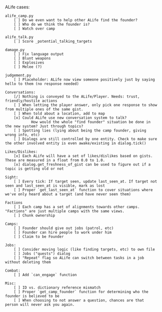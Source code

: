 ALife cases:

	alife_camp.py
		[ ] Do we even want to help other ALife find the founder?
		[ ] Who do we think the founder is?
		[ ] Watch over camp
	
	alife_talk.py
		[ ] Score _potential_talking_targets
		
	damage.py
		[ ] Fix language output
		[ ] Blunt weapons
		[ ] Explosives
		[ ] Melee (?)
		
	judgement.py
		[ ] Placeholder: ALife now view someone positively just by saying hello to them (no response needed)
	
	Conversations:
		[/] Nothing is conveyed to the ALife/Player. Needs: trust, friendly/hostile actions
		[ ] When letting the player answer, only pick one response to show from multiple ones of the same gist.
		[ ] When told about a location, add to map
		[x] Could ALife use new conversation system to talk?
				How would the whole "find founder" situation be done in the new system? Just through topics?
		[ ] Spotting lies (lying about being the camp founder, giving wrong info, etc)
		[ ] Dialogs are still controlled by one entity. Check to make sure the other involved entity is even awake/existing in dialog.tick()
	
	Likes/Dislikes:
		[x] Each ALife will have a set of likes/dislikes based on gists. These are measured in a float from 0.0 to 1.0.
		[x] dialog.get_freshness_of_gist can be used to figure out if a topic is getting old or not
	
	Sight:
		[ ] Every tick: If target seen, update last_seen_at. If target not seen and last_seen_at is visible, mark as lost
		[ ] Proper `get_last_seen_at` function to cover situations where we've only heard about a target (and have never seen them)
	
	Factions
		[ ] Each camp has a set of alignments towards other camps. "Factions" are just multiple camps with the same views.
		[ ] Chunk ownership
	
	Camps:
		[ ] Founder should give out jobs (patrol, etc)
		[ ] Founder can hire people to work under him
		[ ] Claim to be Founder

	Jobs:
		[ ] Consider moving logic (like finding targets, etc) to own file
		[ ] Jobs ("quests") dialog
		[ ] "Repeat" flag so ALife can switch between tasks in a job without deleting them
	
	Combat:
		[ ] Add `can_engage` function
	
	Misc:
		[ ] ID vs. dictionary reference mismatch
		[ ] Proper `get_camp_founder` function for determining who the founder is believed to be
		[ ] When choosing to not answer a question, chances are that person will never ask you again.
